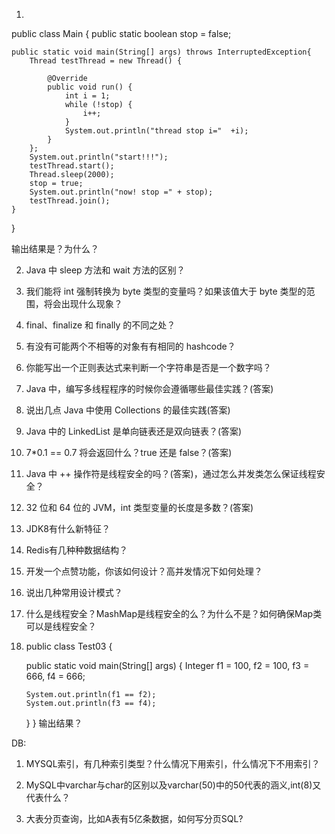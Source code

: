 
1. 

public class Main {
    public static boolean stop = false;

    public static void main(String[] args) throws InterruptedException{
        Thread testThread = new Thread() {

            @Override
            public void run() {
                int i = 1;
                while (!stop) {
                    i++;
                }
                System.out.println("thread stop i="  +i);
            }
        };
        System.out.println("start!!!");
        testThread.start();
        Thread.sleep(2000);
        stop = true;
        System.out.println("now! stop =" + stop);
        testThread.join();
    }
}

输出结果是？为什么？



2. Java 中 sleep 方法和 wait 方法的区别？



3. 我们能将 int 强制转换为 byte 类型的变量吗？如果该值大于 byte 类型的范围，将会出现什么现象？



4. final、finalize 和 finally 的不同之处？


5. 有没有可能两个不相等的对象有有相同的 hashcode？


6. 你能写出一个正则表达式来判断一个字符串是否是一个数字吗？



7. Java 中，编写多线程程序的时候你会遵循哪些最佳实践？(答案)




8. 说出几点 Java 中使用 Collections 的最佳实践(答案)




9. Java 中的 LinkedList 是单向链表还是双向链表？(答案)




10. 7*0.1 == 0.7 将会返回什么？true 还是 false？(答案)


11. Java 中 ++ 操作符是线程安全的吗？(答案)，通过怎么并发类怎么保证线程安全？



12. 32 位和 64 位的 JVM，int 类型变量的长度是多数？(答案)



13. JDK8有什么新特征？




14. Redis有几种种数据结构？



15. 开发一个点赞功能，你该如何设计？高并发情况下如何处理？


16. 说出几种常用设计模式？


17. 什么是线程安全？MashMap是线程安全的么？为什么不是？如何确保Map类可以是线程安全？



18. public class Test03 {
 
    public static void main(String[] args) {
        Integer f1 = 100, f2 = 100, f3 = 666, f4 = 666;
 
        System.out.println(f1 == f2);
        System.out.println(f3 == f4);
    }
}
输出结果？


DB:

1. MYSQL索引，有几种索引类型？什么情况下用索引，什么情况下不用索引？

2. MySQL中varchar与char的区别以及varchar(50)中的50代表的涵义,int(8)又代表什么？

3. 大表分页查询，比如A表有5亿条数据，如何写分页SQL?

